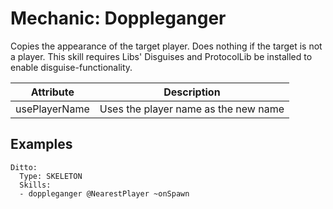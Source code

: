 Mechanic: Doppleganger
======================

Copies the appearance of the target player. Does nothing if the target
is not a player. This skill requires Libs' Disguises and ProtocolLib be
installed to enable disguise-functionality.

| Attribute     | Description                          |
|---------------|--------------------------------------|
| usePlayerName | Uses the player name as the new name |

Examples
--------

    Ditto:
      Type: SKELETON
      Skills:
      - doppleganger @NearestPlayer ~onSpawn
